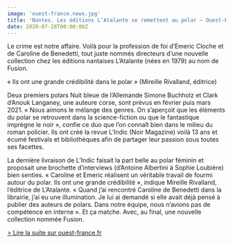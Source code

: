 ```yaml
---
image: 'ouest-france.news.jpg'
title: 'Nantes. Les éditions L’Atalante se remettent au polar – Ouest-France'
date: 2020-07-28T00:00:00Z
---
```


<p class="news-lead">
  Le crime est notre affaire. Voilà pour la profession de foi d’Emeric Cloche et de Caroline de Benedetti, tout juste nommés directeurs d’une nouvelle collection chez les éditions nantaises L’Atalante (nées en 1979) au nom de Fusion.
</p>
<p>
  « Ils ont une grande crédibilité dans le polar » (Mireille Rivalland, éditrice)
</p>
<p>
  Deux premiers polars Nuit bleue de l’Allemande Simone Buchholz et Clark d’Anouk Langaney, une auteure corse, sont prévus en février puis mars 2021. « Nous aimons le mélange des genres. On s’aperçoit que les éléments du polar se retrouvent dans la science-fiction ou que le fantastique imprègne le noir », confie ce duo que l’on connaît bien dans le milieu du roman policier. Ils ont créé la revue L’Indic (Noir Magazine) voilà 13 ans et écumé festivals et bibliothèques afin de partager leur passion sous toutes ses facettes.
</p>
<p>
  La dernière livraison de L’Indic faisait la part belle au polar féminin et proposait une brochette d’interviews (d’Antoine Albertini à Sophie Loubière) bien senties. « Caroline et Emeric réalisent un véritable travail de fourmi autour du polar. Ils ont une grande crédibilité », indique Mireille Rivalland, l’éditrice de L’Atalante. « Quand j’ai rencontré Caroline de Benedetti dans la librairie, j’ai eu une illumination. Je lui ai demandé si elle avait déjà pensé à publier des auteurs de polars. Dans notre équipe, nous n’avions pas de compétence en interne ». Et ça matche. Avec, au final, une nouvelle collection nommée Fusion.
</p>
<p class="news-read-more">
  <a
    target="_blank"
    rel="noopener noreferrer"
    href="https://www.ouest-france.fr/pays-de-la-loire/nantes-44000/nantes-les-editions-l-atalante-se-remettent-au-polar-c5adf7fe-cff2-11ea-a753-d5468a9209ef">
    > Lire la suite sur ouest-france.fr
  </a>
</p>
